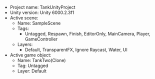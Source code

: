<!-- UNITY CODE ASSIST INSTRUCTIONS START -->
- Project name: TankUnityProject
- Unity version: Unity 6000.2.3f1
- Active scene:
  - Name: SampleScene
  - Tags:
    - Untagged, Respawn, Finish, EditorOnly, MainCamera, Player, GameController
  - Layers:
    - Default, TransparentFX, Ignore Raycast, Water, UI
- Active game object:
  - Name: TankTwo(Clone)
  - Tag: Untagged
  - Layer: Default
<!-- UNITY CODE ASSIST INSTRUCTIONS END -->